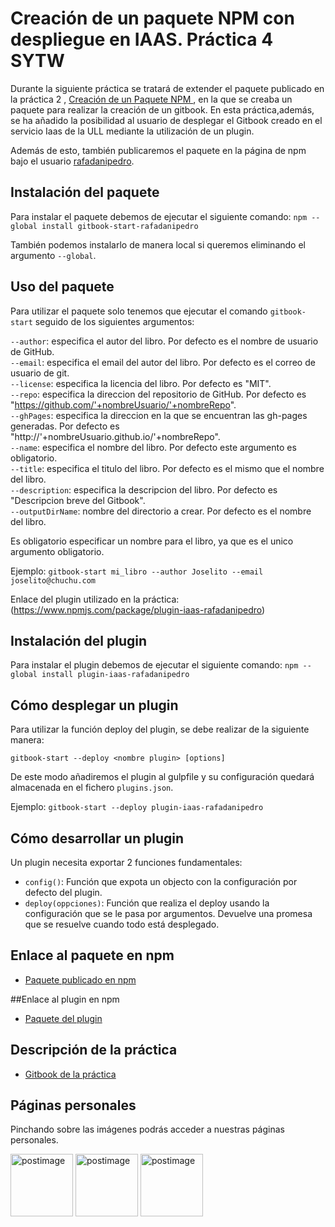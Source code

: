 # Creación de un paquete NPM con despliegue en IAAS. Práctica 4 SYTW

Durante la siguiente práctica se tratará de extender el paquete publicado en la práctica 2 , [Creación de un Paquete NPM ](https://github.com/ULL-ESIT-SYTW-1617/creacion-de-paquetes-y-modulos-en-nodejs-rafadanipedro), en la que se creaba un paquete para realizar la creación de un gitbook. En esta práctica,además, se ha añadido la posibilidad al usuario de desplegar el Gitbook creado en el servicio Iaas de la ULL mediante la utilización de un plugin.

Además de esto, también publicaremos el paquete en la página de npm bajo el usuario [rafadanipedro](https://www.npmjs.com/package/gitbook-start-rafadanipedro).

## Instalación del paquete
Para instalar el paquete debemos de ejecutar el siguiente comando:
`npm --global install gitbook-start-rafadanipedro`

También podemos instalarlo de manera local si queremos eliminando el argumento `--global`.

## Uso del paquete
Para utilizar el paquete solo tenemos que ejecutar el comando `gitbook-start` seguido de los siguientes argumentos:

 `--author`: especifica el autor del libro. Por defecto es el nombre de usuario de GitHub.  
 `--email`: especifica el email del autor del libro. Por defecto es el correo de usuario de git.  
 `--license`: especifica la licencia del libro. Por defecto es "MIT".  
 `--repo`: especifica la direccion del repositorio de GitHub. Por defecto es "https://github.com/'+nombreUsuario/'+nombreRepo".  
 `--ghPages`: especifica la direccion en la que se encuentran las gh-pages generadas. Por defecto es "http://'+nombreUsuario.github.io/'+nombreRepo".  
 `--name`: especifica el nombre del libro. Por defecto este argumento es obligatorio.  
 `--title`: especifica el titulo del libro. Por defecto es el mismo que el nombre del libro.  
`--description`: especifica la descripcion del libro. Por defecto es "Descripcion breve del Gitbook".  
 `--outputDirName`: nombre del directorio a crear. Por defecto es el nombre del libro.

Es obligatorio especificar un nombre para el libro, ya que es el unico argumento obligatorio.

Ejemplo: `gitbook-start mi_libro --author Joselito --email joselito@chuchu.com`

Enlace del plugin utilizado en la práctica:
(https://www.npmjs.com/package/plugin-iaas-rafadanipedro)

## Instalación del plugin
Para instalar el plugin debemos de ejecutar el siguiente comando:
`npm --global install plugin-iaas-rafadanipedro`

## Cómo desplegar un plugin

Para utilizar la función deploy del plugin, se debe realizar de la siguiente manera:

`gitbook-start --deploy <nombre plugin> [options]`

De este modo añadiremos el plugin al gulpfile y su configuración quedará almacenada en el fichero `plugins.json`.

Ejemplo: `gitbook-start --deploy plugin-iaas-rafadanipedro`

## Cómo desarrollar un plugin

Un plugin necesita exportar 2 funciones fundamentales:

* `config()`: Función que expota un objecto con la configuración por defecto del plugin.
* `deploy(oppciones)`: Función que realiza el deploy usando la configuración que se le pasa por argumentos. Devuelve una promesa que se resuelve cuando todo está desplegado.

## Enlace al paquete en npm
 * [Paquete publicado en npm](https://www.npmjs.com/package/gitbook-start-rafadanipedro)

##Enlace al plugin en npm 
  * [Paquete del plugin](https://www.npmjs.com/package/plugin-iaas-rafadanipedro)

## Descripción de la práctica
 * [Gitbook de la práctica](https://casianorodriguezleon.gitbooks.io/ull-esit-1617/content/practicas/practicanm.html)

## Páginas personales
 
Pinchando sobre las imágenes podrás acceder a nuestras páginas personales.

<a href='https://rafaherrero.github.io' target='_blank'><img src='https://avatars2.githubusercontent.com/u/11819652?v=3&s=400' border='0' alt='postimage' width='100px'/></a> <a href='https://danielramosacosta.github.io/' target='_blank'><img src='https://avatars2.githubusercontent.com/u/11427028?v=3&s=400' border='0' alt='postimage' width='100px'/></a> <a href='https://alu0100505078.github.io/' target='_blank'><img src='https://avatars3.githubusercontent.com/u/14938442?v=3&s=400' border='0' alt='postimage' width='100px'/></a>
